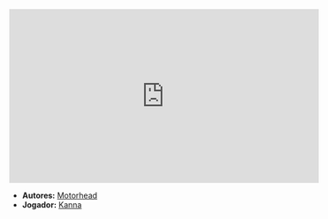 <iframe width="560" height="315" src="https://www.youtube.com/embed/IyUXfE0O3LA?si=l1imJ7CTL9jKiPC6" title="YouTube video player" frameborder="0" allow="accelerometer; autoplay; clipboard-write; encrypted-media; gyroscope; picture-in-picture; web-share" referrerpolicy="strict-origin-when-cross-origin" allowfullscreen></iframe>

- **Autores:** [Motorhead](content/Autores/Motorhead.md)
- **Jogador:** [Kanna](content/Jogadores/Kanna.md)